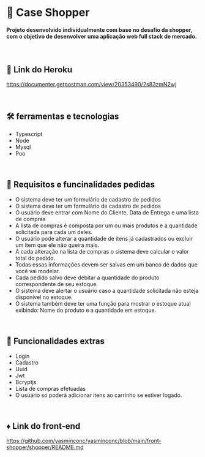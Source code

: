 # 🛒 Case Shopper

<h4>Projeto desenvolvido individualmente com base no desafio da shopper, com o objetivo de desenvolver uma aplicação web full stack de mercado. <h4/>
  
 
 <br/>

## 📌 Link do Heroku
  
 https://documenter.getpostman.com/view/20353490/2s83zmN2wj
  
  
<br/>

## 🛠 ferramentas e tecnologias

* Typescript
* Node  
* Mysql 
* Poo
  
<br/>  
  
## 🔰 Requisitos e funcinalidades pedidas  

* O sistema deve ter um formulário de cadastro de pedidos
* O sistema deve ter um formulário de cadastro de pedidos
* O usuário deve entrar com Nome do Cliente, Data de Entrega e uma lista de compras 
* A lista de compras é composta por um ou mais produtos e a quantidade solicitada para 
cada um deles.
* O usuário pode alterar a quantidade de itens já cadastrados ou excluir um item que ele 
não queira mais. 
* A cada alteração na lista de compras o sistema deve calcular o valor total do pedido.
* Todas essas informações devem ser salvas em um banco de dados que você vai modelar.
* Cada pedido salvo deve debitar a quantidade do produto correspondente de seu estoque.
* O sistema deve alertar o usuário caso a quantidade solicitada não esteja disponível no 
estoque.
* O sistema também deve ter uma função para mostrar o estoque atual exibindo: Nome do 
produto e a quantidade em estoque.
  
<br/>  
  
## 🧿 Funcionalidades extras

* Login 
* Cadastro
* Uuid
* Jwt
* Bcryptjs  
* Lista de compras efetuadas
* O usuário só poderá adicionar itens ao carrinho se estiver logado.  

 <br/>
  
## ♦ Link do front-end
  
 https://github.com/yasminconc/yasminconc/blob/main/front-shopper/shopper/README.md
  
  
